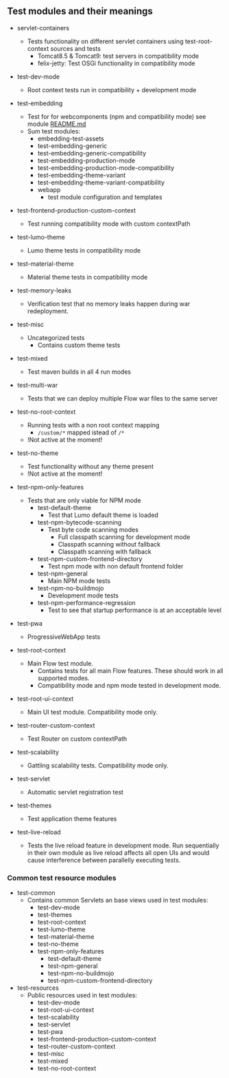 ## Test modules and their meanings

* servlet-containers
  * Tests functionality on different servlet containers using test-root-context sources and tests
    * Tomcat8.5 & Tomcat9: test servers in compatibility mode
    * felix-jetty: Test OSGi functionality in compatibility mode

* test-dev-mode
  * Root context tests run in compatibility + development mode
* test-embedding
  * Test for for webcomponents (npm and compatibility mode) see module [README.md](test-embedding/README.md)
  * Sum test modules:
    * embedding-test-assets
    * test-embedding-generic
    * test-embedding-generic-compatibility
    * test-embedding-production-mode
    * test-embedding-production-mode-compatibility
    * test-embedding-theme-variant
    * test-embedding-theme-variant-compatibility
    * webapp
      * test module configuration and templates
* test-frontend-production-custom-context
  * Test running compatibility mode with custom contextPath
* test-lumo-theme
  * Lumo theme tests in compatibility mode
* test-material-theme
  * Material theme tests in compatibility mode
* test-memory-leaks
  * Verification test that no memory leaks happen during war redeployment.
* test-misc
  * Uncategorized tests
    * Contains custom theme tests
* test-mixed
  * Test maven builds in all 4 run modes
* test-multi-war
  * Tests that we can deploy multiple Flow war files to the same server
* test-no-root-context
  * Running tests with a non root context mapping
    * `/custom/*` mapped istead of `/*`
  * !Not active at the moment!
* test-no-theme
  * Test functionality without any theme present
  * !Not active at the moment!
* test-npm-only-features
  * Tests that are only viable for NPM mode
    * test-default-theme
      * Test that Lumo default theme is loaded
    * test-npm-bytecode-scanning
      * Test byte code scanning modes
        * Full classpath scanning for development mode
        * Classpath scanning without fallback
        * Classpath scanning with fallback
    * test-npm-custom-frontend-directory
      * Test npm mode with non default frontend folder
    * test-npm-general
      * Main NPM mode tests
    * test-npm-no-buildmojo
      * Development mode tests
    * test-npm-performance-regression
      * Test to see that startup performance is at an acceptable level
* test-pwa
  * ProgressiveWebApp tests
* test-root-context
  * Main Flow test module. 
    * Contains tests for all main Flow features. These should work in all supported modes.
    * Compatibility mode and npm mode tested in development mode.
* test-root-ui-context
  * Main UI test module. Compatibility mode only. 
* test-router-custom-context
  * Test Router on custom contextPath
* test-scalability
  * Gattling scalability tests. Compatibility mode only. 
* test-servlet
  * Automatic servlet registration test
* test-themes
  * Test application theme features
* test-live-reload
  * Tests the live reload feature in development mode. Run sequentially in their own
    module as live reload affects all open UIs and would cause interference between 
    parallelly executing tests.

### Common test resource modules

* test-common
  * Contains common Servlets an base views used in test modules:
    * test-dev-mode
    * test-themes
    * test-root-context
    * test-lumo-theme
    * test-material-theme
    * test-no-theme
    * test-npm-only-features
      * test-default-theme
      * test-npm-general
      * test-npm-no-buildmojo
      * test-npm-custom-frontend-directory
* test-resources 
  * Public resources used in test modules: 
    * test-dev-mode
    * test-root-ui-context
    * test-scalability
    * test-servlet
    * test-pwa
    * test-frontend-production-custom-context
    * test-router-custom-context
    * test-misc
    * test-mixed
    * test-no-root-context
